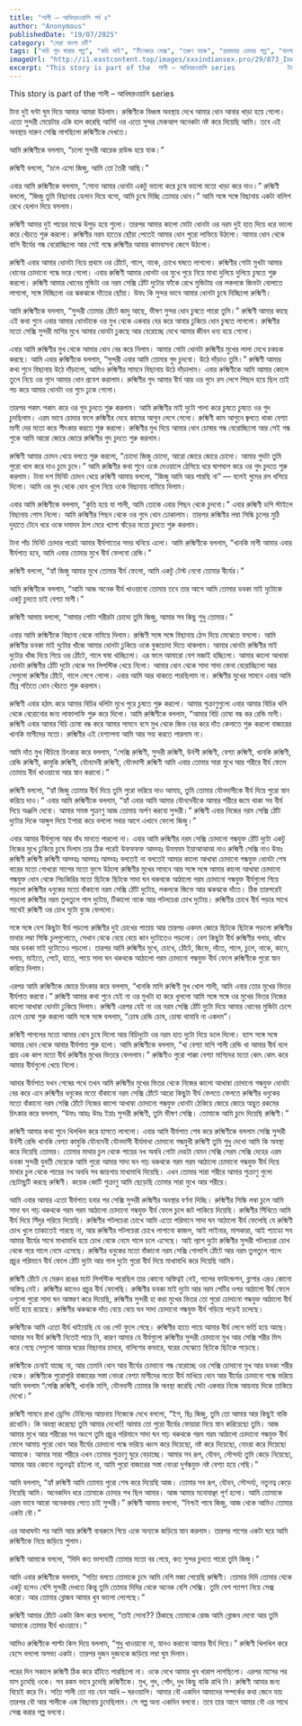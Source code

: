 ```yaml
---
title: "শালী – আধিঘরওয়ালি পর্ব ৪"
author: "Anonymous"
publishedDate: "19/07/2025"
category: "সেরা বাংলা চটি"
tags: ["কচি গুদ মারার গল্প", "কচি মাই", "টিনেজার সেক্স", "তরুণ বয়স্ক", "প্রথমবার চোদার গল্প", "বাংলা চটি গল্প", "শালী জামাইবাবুর চোদন কাহিনী"]
imageUrl: "http://i1.eastcontent.top/images/xxxindiansex.pro/29/873_Indian_teen_the.jpg"
excerpt: "This story is part of the  শালী – আধিঘরওয়ালি series             টানা দুই ঘন্টা ঘুম দিয়ে আবার আমরা উঠলাম। রুক্মিণীকে বিধ্বস্ত অবস্থায় দেখে আমার ধোন আবার খাড়া হয়ে গেলো। এতো সুন্দরী মেয়েটার একি হাল করেছি..."
---
```


This story is part of the 
শালী – আধিঘরওয়ালি series












টানা দুই ঘন্টা ঘুম দিয়ে আবার আমরা উঠলাম। রুক্মিণীকে বিধ্বস্ত অবস্থায় দেখে আমার ধোন আবার খাড়া হয়ে গেলো। এতো সুন্দরী মেয়েটার একি হাল করেছি আমি! ওর এতো সুন্দর মেকআপ অনেকটা নষ্ট করে দিয়েছি আমি। তবে এই অবস্থায় দারুন সেক্সি লাগছিলো রুক্মিণীকে দেখতে।


আমি রুক্মিণীকে বললাম, “চলো সুন্দরী আরেক রাউন্ড হয়ে যাক।”


রুক্মিণী বললো, “চলে এসো জিজু, আমি তো তৈরী আছি।”


এবার আমি রুক্মিণীকে বললাম, “সোনা আমার ধোনটা একটু ভালো করে চুষে ভালো মতো খাড়া করে দাও।” রুক্মিণী বললো, “জিজু তুমি বিছানায় হেলান দিয়ে বসো, আমি চুষে দিচ্ছি তোমার ধোন।” আমি সঙ্গে সঙ্গে বিছানায় একটা বালিশ রেখে হেলান দিয়ে বসলাম।


রুক্মিণী আমার দুই পায়ের মাঝে উপুড় হয়ে শুলো। তারপর আমার কালো মোটা ধোনটা ওর নরম দুই হাত দিয়ে ধরে ভালো করে খেঁচতে শুরু করলো। রুক্মিণীর নরম হাতের ছোঁয়া পেতেই আমার ধোন পুরো লাফিয়ে উঠলো। আমার ধোন থেকে বাসি বীর্যের গন্ধ বেরোচ্ছিলো আর সেই গন্ধে রুক্মিণীর আবার কামবাসনা জেগে উঠলো।


রুক্মিণী এবার আমার ধোনটা নিয়ে প্রথমে ওর ঠোঁটে, গালে, নাকে, চোখে ঘষতে লাগলো। রুক্মিণীর গোটা মুখটা আমার ধোনের চোদানো গন্ধে ভরে গেলো। এবার রুক্মিণী আমার ধোনটা ওর মুখে পুরে নিয়ে মাথা দুলিয়ে দুলিয়ে চুষতে শুরু করলো। রুক্মিণী আমার ধোনের মুন্ডিটা ওর নরম সেক্সি ঠোঁট দুটোর ফাঁকে রেখে মুন্ডিটায় ওর লকলকে জিভটা বোলাতে লাগলো, সঙ্গে দিচ্ছিলো ওর ঝকঝকে দাঁতের ছোঁয়া। উফঃ কি সুন্দর ভাবে আমার ধোনটা চুষে দিচ্ছিলো রুক্মিণী।


আমি রুক্মিণীকে বললাম, “সুন্দরী তোমার ঠোঁটে জাদু আছে, ভীষণ সুন্দর ধোন চুষতে পারো তুমি।” রুক্মিণী আমার কাছে এই কথা শুনে এবার আমার ধোনটাকে ওর মুখ থেকে একবার বের করে আবার ঢুকিয়ে ধোন চুষতে লাগলো। রুক্মিণীর মতো সেক্সি সুন্দরী মাগির মুখে আমার ধোনটা ঢুকছে আর বেরোচ্ছে দেখে আমার জীবন ধন্য হয়ে গেলো।


এবার আমি রুক্মিণীর মুখ থেকে আমার ধোন বের করে নিলাম। আমার গোটা ধোনটা রুক্মিণীর মুখের লালা মেখে চকচক করছে। আমি এবার রুক্মিণীকে বললাম, “সুন্দরী এবার আমি তোমার গুদ চুদবো। উঠে দাঁড়াও তুমি।” রুক্মিণী আমার কথা শুনে বিছানায় উঠে দাঁড়ালো, আমিও রুক্মিণীর সামনে বিছানায় উঠে দাঁড়ালাম। এবার রুক্মিণীকে আমি আমার কোলে তুলে নিয়ে ওর গুদে আমার ধোন প্রবেশ করালাম। রুক্মিণীর গুদ আমার বীর্য আর ওর গুদে রস লেগে পিছল হয়ে ছিল তাই পচ করে আমার ধোনটা ওর গুদে ঢুকে গেলো।


তারপর পকাৎ পকাৎ করে ওর গুদ চুদতে শুরু করলাম। আমি রুক্মিণীর মাই দুটো পালা করে চুষতে চুষতে ওর গুদ চুদছিলাম। এরম ভাবে চোদার ফলে রুক্মিণীর দেহে কামের আগুন লেগে গেলো। রুক্মিণী কাম আগুনে জ্বলতে থাকা বেশ্যা মাগী দের মতো করে শীৎকার করতে শুরু করলো। রুক্মিণীর মুখ দিয়ে আমার ধোন চোষার গন্ধ বেরোচ্ছিলো আর সেই গন্ধ শুকে আমি আরো জোরে জোরে রুক্মিণীর গুদ চুদতে শুরু করলাম।


রুক্মিণী আমার চোদন খেয়ে বলতে শুরু করলো, “চোদো জিজু চোদো, আরো জোরে জোরে চোদো। আমার গুদটা তুমি পুরো খাল করে দাও চুদে চুদে।” আমি রুক্মিণীর কথা শুনে ওকে দেওয়ালে ঠেসিয়ে ধরে ঘাপঘাপ করে ওর গুদ চুদতে শুরু করলাম। টানা দশ মিনিট চোদন খেয়ে রুক্মিণী আমায় বললো, “জিজু আমি আর পারছি না” — বলেই গুদের রস খসিয়ে দিলো। আমি ওর গুদ থেকে ধোন খুলে নিয়ে ওকে বিছানায় নামিয়ে দিলাম।


এবার আমি রুক্মিণীকে বললাম, “কুত্তি হয়ে যা শালী, আমি তোকে এবার পিছন থেকে চুদবো।” এবার রুক্মিণী ডগি স্টাইলে বিছানায় পোস নিলো। আমি রুক্মিণীর পিছন থেকে ওর গুদে ধোন ঢোকালাম। তারপর রুক্মিণীর লম্বা সিল্কি চুলের মুঠি দুহাতে টেনে ধরে ওকে দমাদম ঠাপ মেরে খ্যাপা ষাঁড়ের মতো চুদতে শুরু করলাম।


টানা পাঁচ মিনিট চোদার পরেই আমার বীর্যপাতের সময় ঘনিয়ে এলো। আমি রুক্মিণীকে বললাম, “খানকি মাগী আমার এবার বীর্যপাত হবে, আমি এবার তোমার মুখে বীর্য ফেলবো রেন্ডি।”


রুক্মিণী বললো, “হ্যাঁ জিজু আমার মুখে তোমার বীর্য ফেলো, আমি একটু টেস্ট নেবো তোমার বীর্যের।”


আমি রুক্মিণীকে বললাম, “আমি আজ অনেক বীর্য খাওয়াবো তোমায় তবে তার আগে আমি তোমার ডবকা মাই দুটোকে একটু চুদতে চাই বেশ্যা মাগী।”


রুক্মিণী আমায় বললো, “আমার গোটা শরীরটা চোদো তুমি জিজু, আমার সব কিছু শুধু তোমার।”


এবার আমি রুক্মিণীকে বিছানা থেকে নামিয়ে দিলাম। রুক্মিণী সঙ্গে সঙ্গে বিছানায় ঠেস দিয়ে মেঝেতে বসলো। আমি রুক্মিণীর ডবকা মাই দুটোর খাঁজে আমার ধোনটা ঢুকিয়ে ওকে বুকচোদা দিতে থাকলাম। আমার ধোনটা রুক্মিণীর মাই দুটোর খাঁজ দিয়ে গিয়ে ওর ঠোঁটে, গালে ঘষা খাচ্ছিলো। এর ফলে আমারো বেশ মজাই হচ্ছিলো। আমার কালো আখাম্বা ধোনটা রুক্মিণীর ঠোঁট দুটো থেকে সব লিপস্টিক খেয়ে নিলো। আমার ধোন থেকে সাদা সাদা ফেনা বেরোচ্ছিলো আর সেগুলো রুক্মিণীর ঠোঁটে, গালে লেগে গেলো। এবার আমি আর থাকতে পারছিলাম না। রুক্মিণীর মুখের সামনে এবার আমি তীব্র গতিতে ধোন খেঁচতে শুরু করলাম।


রুক্মিণী এবার হঠাৎ করে আমার বিচির থলিটা মুখে পুরে চুষতে শুরু করলো। আমার শুক্রাণুগুলো এবার আমার বিচির থলি থেকে বেরোনোর জন্য লাফালাফি শুরু করে দিলো। আমি রুক্মিণীকে বললাম, “আমার বিচি চোষা বন্ধ কর রেন্ডি মাগী। রুক্মিণী এবার আমার বিচি চোষা বন্ধ করে আমার সামনে বসে মুখ থেকে জিভ বের করে দাঁত কেলাতে শুরু করলো বাজারের খানকি মাগীদের মতো। রুক্মিণীর এই বেশ্যাপনা আমি আর সহ্য করতে পারলাম না।


আমি দাঁত মুখ খিঁচিয়ে চিৎকার করে বললাম, “সেক্সি রুক্মিণী, সুন্দরী রুক্মিণী, উর্বশী রুক্মিণী, বেশ্যা রুক্মিণী, খানকি রুক্মিণী, রেন্ডি রুক্মিণী, কামুকি রুক্মিণী, যৌনদেবী রুক্মিণী, যৌনদাসী রুক্মিণী আমি এবার তোমার সারা মুখে আর শরীরে বীর্য ফেলে তোমায় বীর্য খাওয়াবো আর স্নান করাবো।”


রুক্মিণী বললো, “হ্যাঁ জিজু তোমার বীর্য দিয়ে তুমি পুরো ভরিয়ে দাও আমায়, তুমি তোমার যৌনদাসীকে বীর্য দিয়ে পুরো স্নান করিয়ে দাও।” এবার আমি রুক্মিণীকে বললাম, “হ্যাঁ এবার আমি আমার যৌনদেবীকে আমার শরীরে জমে থাকা সব বীর্য দিয়ে অঞ্জলি দেবো। আমার সমস্ত শুক্রাণু আজ তোমায় অর্পণ করবো সুন্দরী।” রুক্মিণী এবার নিজের নরম সেক্সি ঠোঁট দুটোর দিকে আঙ্গুল দিয়ে ইশারা করে বললো সবার আগে এখানে ফেলো জিজু।”


এবার আমার বীর্যগুলো আর বাঁধ মানতে পারলো না। এবার আমি রুক্মিণীর নরম সেক্সি চোদানো গন্ধযুক্ত ঠোঁট দুটো একটু নিজের মুখে ঢুকিয়ে চুষে দিলাম তার ঠিক পরেই উফফফফ আহ্হ্হঃ উমমমম ইয়াআআআ নাও রুক্মিণী সেক্সি নাও উফঃ রুক্মিণী রুক্মিণী রুক্মিণী আহ্হ্হঃ আহ্হ্হঃ আহ্হ্হঃ বলতেই না বলতেই আমার কালো আখাম্বা চোদানো গন্ধযুক্ত ধোনটা শেষ বারের মতো গোখরো সাপের মতো ফুসে উঠলো রুক্মিণীর মুখের সামনে আর সঙ্গে সঙ্গে আমার কালো আখাম্বা চোদানো গন্ধযুক্ত ধোন থেকে পিচকিরির মতো ছিটকে ছিটকে সাদা ঘন থকথকে আঠালো গরম চোদানো গন্ধযুক্ত বীর্যগুলো গিয়ে পড়লো রুক্মিণীর ধনুকের মতো বাঁকানো নরম সেক্সি ঠোঁট দুটোয়, লকলকে জিভে আর ঝকঝকে দাঁতে। ঠিক তারপরেই পড়লো রুক্মিণীর নরম তুলতুলে গাল দুটোয়, টিকালো নাকে আর পটলচেরা চোখ দুটোয়। রুক্মিণীর চোখে বীর্য পড়ার সাথে সাথেই রুক্মিণী ওর চোখ দুটো বুজে ফেললো।


সঙ্গে সঙ্গে বেশ কিছুটা বীর্য পড়লো রুক্মিণীর দুই চোখের পাতায় আর তারপর একদম জোরে ছিটকে ছিটকে পড়লো রুক্মিণীর মাথার লম্বা সিল্কি চুলগুলোতে, সেখান থেকে বেয়ে বেয়ে কান দুটোতেও পড়লো। বেশ কিছুটা বীর্য রুক্মিণীর গলায়, কাঁধে আর ডবকা মাই দুটোতেও পড়লো। তারপর আমি রুক্মিণীর মুখে, চোখে, ঠোঁটে, জিভে, দাঁতে, গালে, চুলে, নাকে, কানে, গলায়, মাইতে, পেটে, হাতে, পায়ে সাদা ঘন থকথকে আঠালো গরম চোদানো গন্ধযুক্ত বীর্য ফেলে রুক্মিণীকে পুরো স্নান করিয়ে দিলাম।


এরপর আমি রুক্মিণীকে জোরে চিৎকার করে বললাম, “খানকি মাগি রুক্মিণী মুখ খোল শালী, আমি এবার তোর মুখের ভিতর বীর্যপাত করবো।” রুক্মিণী আমার কথা শুনে যেই না ওর মুখটা হা করে খুললো আমি সঙ্গে সঙ্গে ওর মুখের ভিতর নিজের কালো আখাম্বা ধোনটা ঢুকিয়ে দিলাম। রুক্মিণী এরপর যেই না ওর নরম সেক্সি ঠোঁট দুটো দিয়ে আমার ধোনের মুন্ডিটা চেপে চেপে চোষা শুরু করলো আমি সঙ্গে সঙ্গে বললাম, “চোষ রেন্ডি চোষ, চোষা থামাবি না একদম”।


রুক্মিণী পাগলের মতো আমার ধোন চুষে দিলো আর বিচিদুটো ওর নরম হাত দুটো দিয়ে ডলে দিলো। ব্যাস সঙ্গে সঙ্গে আমার ধোন থেকে আবার বীর্যপাত শুরু হলো। আমি রুক্মিণীকে বললাম, “খা বেশ্যা মাগি শালী রেন্ডি খা আমার বীর্য বলে প্রায় এক কাপ মতো বীর্য রুক্মিণীর মুখের ভিতরে ফেললাম।” রুক্মিণীও পুরো পাক্কা বেশ্যা মাগিদের মতো কোৎ কোৎ করে আমার বীর্যগুলো খেয়ে নিলো।


আমার বীর্যপাত যখন শেষের পথে তখন আমি রুক্মিণীর মুখের ভিতর থেকে নিজের কালো আখাম্বা চোদানো গন্ধযুক্ত ধোনটা বের করে এনে রুক্মিণীর ধনুকের মতো বাঁকানো নরম সেক্সি ঠোঁটে আরো কিছুটা বীর্য ফেলতে ফেলতে রুক্মিণীর ধনুকের মতো বাঁকানো নরম সেক্সি ঠোঁটে নিজের কালো আখাম্বা চোদানো গন্ধযুক্ত ধোনটা ঠেকিয়ে জোরে জোরে অদ্ভুত রকমের চিৎকার করে বললাম, “উফঃ আহঃ উমঃ ইয়াঃ সুন্দরী রুক্মিণী, তুমি ভীষণ সেক্সি। তোমাকে আমি চুদে দিয়েছি রুক্মিণী।”


রুক্মিণী আমার কথা শুনে খিলখিল করে হাসতে লাগলো। এবার আমি বীর্যপাত শেষ করে রুক্মিণীকে বললাম সেক্সি সুন্দরী উর্বশী রেন্ডি খানকি বেশ্যা কামুকি যৌনদেবী যৌনদাসী বীর্যমাখা চোদানো গন্ধমুখী রুক্মিণী তুমি শুধু দেখো আমি কি অবস্থা করে দিয়েছি তোমার। তোমার মাথার চুল থেকে পায়ের নখ অবধি গোটা দেহটা যেমন সেক্সি সেরম সেক্সি দেহের এরম ডবকা সুন্দরী যুবতী মেয়েকে আমি পুরো আমার সাদা ঘন গাঢ় থকথকে গরম গরম আঠালো চোদানো গন্ধযুক্ত বীর্য দিয়ে মাথার চুল থেকে পায়ের নখ অবধি সব জায়গায় মাখামাখি দিয়েছি। এখন তোমার সারা শরীরে আমার শুক্রাণু গুলো ছোটাছুটি করছে রুক্মিণী। কয়েক কোটি শুক্রাণু আমি ছেড়েছি তোমার সারা মুখে আর শরীরে।


আমি এবার আমার এতো বীর্যপাত হবার পর সেক্সি সুন্দরী রুক্মিণীর অবস্থার বর্ণনা দিচ্ছি। রুক্মিণীর সিল্কি লম্বা চুলে আমি সাদা ঘন গাঢ় থকথকে গরম গরম আঠালো চোদানো গন্ধযুক্ত বীর্য ফেলে চুলে জট পাকিয়ে দিয়েছি। রুক্মিণীর সিঁথিতে আমি বীর্য দিয়ে সিঁদুর পরিয়ে দিয়েছি। রুক্মিণীর পটলচেরা চোখে আমি এতো পরিমানে সাদা ঘন আঠালো বীর্য ফেলেছি যে রুক্মিণী চোখ খুলে তাকাতেই পারছে না, আর রুক্মিণীর পটলচেরা চোখে লাগানো কাজল, আই লাইনার, মাসকারা, আই শ্যাডো সব আমার বীর্যের সাথে মাখামাখি হয়ে চোখ থেকে নেমে গালে চলে এসেছে। আই ল্যাশ দুটো রুক্মিণীর সুন্দরী পটলচেরা চোখ থেকে পরে গালে নেমে এসেছে। রুক্মিণীর ধনুকের মতো বাঁকানো নরম সেক্সি গোলাপি ঠোঁটে আর নরম তুলতুলে গালে প্রচুর পরিমানে বীর্য ফেলে ঠোঁট দুটো আর গাল দুটো পুরো বীর্য দিয়ে মাখামাখি করে দিয়েছি আমি।


রুক্মিণী ঠোঁটে যে মেরুন রঙের ম্যাট লিপস্টিক পরেছিল তার কোনো অস্তিত্বই নেই, গালের ফাউন্ডেশন, ব্লাশার এরও কোনো অস্তিত্ব নেই। রুক্মিণীর কানেও প্রচুর বীর্য ফেলেছি। রুক্মিণীর ডবকা মাই দুটো আর নরম পেটির ওপর আঠালো বীর্য ফেলে ওগুলো পুরো সাদা ঘন আস্তরণ করে দিয়েছি, রুক্মিণীর সুন্দরী হা করা মুখের ভিতর তো পুরো চোদানো গন্ধযুক্ত আঠালো বীর্য ভর্তি হয়ে রয়েছে। রুক্মিণীর ঝকঝকে দাঁত বেয়ে বেয়ে ঘন সাদা চোদানো গন্ধযুক্ত বীর্য গড়িয়ে পড়েই চলেছে।


রুক্মিণীকে আমি এতো বীর্য খাইয়েছি যে ওর পেট ফুলে গেছে। রুক্মিণীর হাতে পায়ে আমার বীর্য লেগে ভর্তি হয়ে আছে। আমার সব বীর্য রুক্মিণী নিতেই পারে নি, কারণ আমার যে বীর্যগুলো রুক্মিণীর সুন্দরী চোদানো মুখ আর সেক্সি শরীর মিস করে গেছে সেগুলো আমার ঘরের বিছানার চাদরে, বালিশের কভারে, ঘরের মেঝেতে ছিটকে ছিটকে পড়েছে।


রুক্মিণীকে চেনাই যাচ্ছে না, আর তেমনি ধোন আর বীর্যের চোদানো গন্ধ বেরোচ্ছে ওর সেক্সি চোদানো মুখ আর ডবকা শরীর থেকে। রুক্মিণীকে পুরোপুরি বাজারের সস্তা নোংরা বেশ্যা মাগীদের মতো বীর্য মাখিয়ে ধোন আর বীর্যের চোদানো গন্ধে ভরিয়ে আমি বললাম “সেক্সি রুক্মিণী, খানকি মাগি, যৌনদাসী তোমার কি অবস্থা করেছি সেটা একবার নিজে আয়নায় দিকে তাকিয়ে দেখো।”


রুক্মিণী সামনে রাখা ড্রেসিং টেবিলের আয়নায় নিজেকে দেখে বললো, “ইশ, ছিঃ জিজু, তুমি তো আমার আর কিছুই বাকি রাখোনি। কি অবস্থা করেছো তুমি আমার দেখো!! আমায় তো পুরো বীর্যের ফোয়ারা দিয়ে স্নান করিয়েছো তুমি। আজ আমার মুখে আর শরীরের সব অংশে তুমি প্রচুর পরিমানে সাদা ঘন গাঢ় থকথকে গরম গরম আঠালো চোদানো গন্ধযুক্ত বীর্য ফেলে আমায় পুরো ধোন আর বীর্যের চোদানো গন্ধে ভরিয়ে ধ্বংস করে দিয়েছো, নষ্ট করে দিয়েছো, নোংরা করে দিয়েছো আমাকে। আমার সারা শরীরে এখন তোমার শুক্রাণু ঘুরে বেড়াচ্ছে। আমার সব রূপ, যৌবন, সৌন্দর্য্য তুমি কেড়ে নিয়েছো, আমার আর কোনো নতুনত্বই রইলো না, আমি পুরো বাজারের সস্তা নোংরা দুর্গন্ধযুক্ত নষ্ট বেশ্যা হয়ে গেছি।”


আমি বললাম, “হ্যাঁ রুক্মিণী আমি তোমায় পুরো শেষ করে দিয়েছি আজ। তোমার সব রূপ, যৌবন, সৌন্দর্য্য, নতুনত্ব কেড়ে নিয়েছি আমি। অনেকদিন ধরে তোমাকে চোদার শখ ছিল আমার। আজ আমার মনোবাঞ্ছা পূর্ণ হলো। আমি তোমাকে এরম ভাবে আরো অনেকবার পেতে চাই সুন্দরী।” রুক্মিণী আমায় বললো, “নিশ্চই পাবে জিজু, আজ থেকে আমিও তোমার একটা বৌ।”


এর আধাঘন্টা পর আমি আর রুক্মিণী বাথরুমে গিয়ে একে অন্যকে জড়িয়ে স্নান করলাম। তারপর পাশের একটা ঘরে আমি রুক্মিণীকে নিয়ে জড়িয়ে শুলাম।


রুক্মিণী আমাকে বললো, “দিদি কত ভাগ্যবতী তোমার মতো বর পেয়ে, কত সুন্দর চুদতে পারো তুমি জিজু।”


আমি এবার রুক্মিণীকে বললাম, “সত্যি বলতে তোমাকে চুদে আমি বেশি মজা পেয়েছি রুক্মিণী। তোমার দিদি তোমার থেকে একটু হলেও বেশি সুন্দরী দেখতে কিন্তু তুমি তোমার দিদির থেকে অনেক বেশি সেক্সি। তুমি বেশ প্যাশণ নিয়ে সেক্স করো। আর তোমার ব্লোজব আমার খুব ভালো লেগেছে।”


রুক্মিণী আমার ঠোঁটে একটা কিস করে বললো, “তাই সোনা?? ঠিকাছে তোমাকে রোজ আমি ব্লোজব দেবো আর তুমি আমাকে তোমার বীর্য খাওয়াবে।”


আমিও রুক্মিণীকে পাল্টা কিস দিয়ে বললাম, “শুধু খাওয়াবো না, স্নানও করাবো আমার বীর্য দিয়ে।” রুক্মিণী খিলখিল করে হেসে বললো অসভ্য একটা। তারপর দুজন দুজনকে জড়িয়ে লম্বা ঘুম দিলাম।


পরের দিন সকালে রুক্মিণী ঠিক করে হাঁটতে পারছিলো না। ওকে দেখে আমার খুব খারাপ লাগছিলো। এরপর মাসের পর মাস চুদেছি ওকে। সব রকম ভাবে চুদেছি রুক্মিণীকে। মুখ, গুদ, পোঁদ, দুধ কিছু বাকি রাখি নি। রুক্মিণী আমার জন্য বিয়েই করে নি। সত্যি শালী তো নয় যেন আধি – ঘরওয়ালি। আমার বৌ একদিন আমাদের সম্পর্কের কথা জেনে যায় তারপর বৌ আর শালীকে এক বিছানায় চুদেছিলাম। সে গল্প অন্য একদিন বলবো। তবে তার আগে আমার বৌ এর সাথে সেক্স করার গল্প বলবো।
